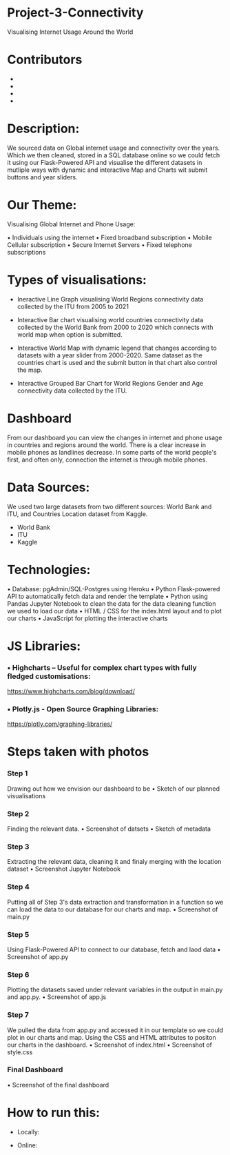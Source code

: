 # Project-3-Connectivity
Visualising Internet Usage Around the World

# Contributors
-
-
-
-

# Description:

We sourced data on Global internet usage and connectivity over the years. Which we then cleaned, stored in a  SQL database online so we could fetch it using our Flask-Powered API and visualise the different datasets in mutliple ways with dynamic and interactive Map and Charts wit submit buttons and year sliders. 

#	Our Theme: 
Visualising Global Internet and Phone Usage:

•	Individuals using the internet 
•	Fixed broadband subscription
•	Mobile Cellular subscription 
•	Secure Internet Servers
•	Fixed telephone subscriptions

# Types of visualisations:

- Ineractive Line Graph visualising World Regions connectivity data collected by the ITU from 2005 to 2021

- Interactive Bar chart visualising world countries connectivity data collected by the World Bank from 2000 to 2020 which connects with world map when option is submitted.

- Interactive World Map with dynamic legend that changes according to datasets with a year slider from 2000-2020. Same dataset as the countries chart is used and the submit button in that chart also control the map.

- Interactive Grouped Bar Chart for World Regions Gender and Age connectivity data collected by the ITU.

# Dashboard

From our dashboard you can view the changes in internet and phone usage in countries and regions around the world. There is a clear increase in mobile phones as landlines decrease. In some parts of the world people's first, and often only, connection the internet is through mobile phones. 


# Data Sources:
We used two large datasets from two different sources: World Bank and ITU, and Countries Location dataset from Kaggle.

- World Bank
- ITU
- Kaggle




# Technologies:
•	Database: pgAdmin/SQL-Postgres using Heroku
•	Python Flask-powered API to automatically fetch data and render the template
•	Python using Pandas Jupyter Notebook to clean the data for the data cleaning function we used to load our data
•	HTML / CSS for the index.html layout and to plot our charts
•	JavaScript for plotting the interactive charts

# JS Libraries:
### •	Highcharts – Useful for complex chart types with fully fledged customisations:
https://www.highcharts.com/blog/download/

### •	Plotly.js - Open Source Graphing Libraries:
https://plotly.com/graphing-libraries/ 



# Steps taken with photos

### Step 1

Drawing out how we envision our dashboard to be
•	Sketch of our planned visualisations


### Step 2
Finding the relevant data.
•	Screenshot of datsets
•	Sketch of metadata


### Step 3
Extracting the relevant data, cleaning it and finaly merging with the location dataset 
•	Screenshot Jupyter Notebook

### Step 4
Putting all of Step 3's data extraction and transformation in a function so we can load the data to our database for our charts and map.
•	Screenshot of main.py

### Step 5

Using Flask-Powered API to connect to our database, fetch and laod data
•	Screenshot of app.py

### Step 6
Plotting the datasets saved under relevant variables in the output in main.py and app.py.
•	Screenshot of app.js

### Step 7
We pulled the data from app.py and accessed it in our template so we could plot in our charts and map. Using the CSS and HTML attributes to positon our charts in the dashboard.
•	Screenshot of index.html
•	Screenshot of style.css

### Final Dashboard
•	Screenshot of the final dashboard



# How to run this:
- Locally:

- Online:





